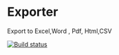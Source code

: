 # Exporter
Export to Excel,Word , Pdf, Html,CSV

[![Build status](https://ci.appveyor.com/api/projects/status/w4w6k0kxu2cide0m?svg=true)](https://ci.appveyor.com/project/ignatandrei/exporter)
